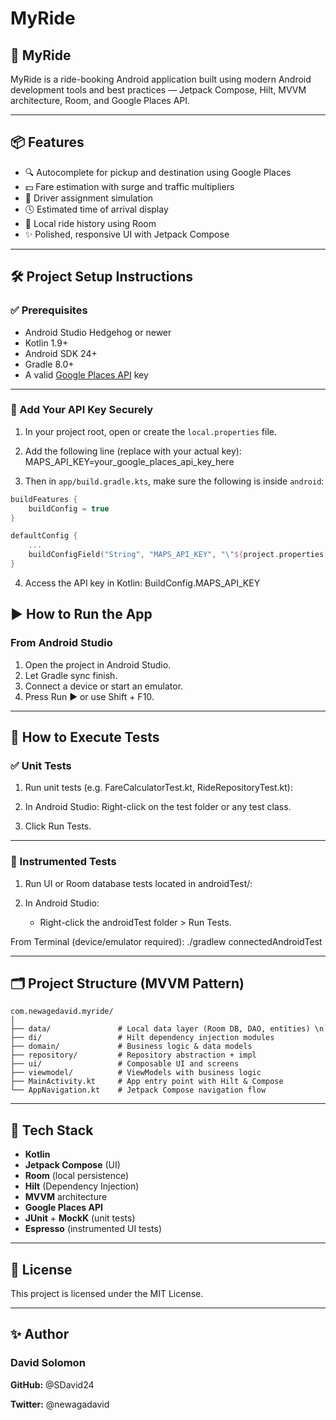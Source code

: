 # MyRide

## 🚗 MyRide

MyRide is a ride-booking Android application built using modern Android development tools and best practices — Jetpack Compose, Hilt, MVVM architecture, Room, and Google Places API.

---

## 📦 Features

- 🔍 Autocomplete for pickup and destination using Google Places
- 💵 Fare estimation with surge and traffic multipliers
- 🚗 Driver assignment simulation
- 🕓 Estimated time of arrival display
- 📖 Local ride history using Room
- ✨ Polished, responsive UI with Jetpack Compose

---

## 🛠️ Project Setup Instructions

### ✅ Prerequisites

- Android Studio Hedgehog or newer
- Kotlin 1.9+
- Android SDK 24+
- Gradle 8.0+
- A valid [Google Places API](https://developers.google.com/maps/documentation/places/web-service/get-api-key) key

---

### 🔑 Add Your API Key Securely

1. In your project root, open or create the `local.properties` file.
2. Add the following line (replace with your actual key): MAPS_API_KEY=your_google_places_api_key_here


3. Then in `app/build.gradle.kts`, make sure the following is inside `android`:

```kotlin
buildFeatures {
    buildConfig = true
}

defaultConfig {
    ...
    buildConfigField("String", "MAPS_API_KEY", "\"${project.properties["MAPS_API_KEY"]}\"")
}

```

4. Access the API key in Kotlin: BuildConfig.MAPS_API_KEY

## ▶️ How to Run the App
### From Android Studio
1. Open the project in Android Studio.
2. Let Gradle sync finish.
3. Connect a device or start an emulator.
4. Press Run ▶️ or use Shift + F10.

---

## 🧪 How to Execute Tests

### ✅ Unit Tests
1. Run unit tests (e.g. FareCalculatorTest.kt, RideRepositoryTest.kt):

2. In Android Studio:
   Right-click on the test folder or any test class.

3. Click Run Tests.

---

### 📱 Instrumented Tests
1. Run UI or Room database tests located in androidTest/:

2. In Android Studio:
   - Right-click the androidTest folder > Run Tests.

From Terminal (device/emulator required):
   ./gradlew connectedAndroidTest

---

## 🗂 Project Structure (MVVM Pattern)

```
com.newagedavid.myride/
│
├── data/               # Local data layer (Room DB, DAO, entities) \n
├── di/                 # Hilt dependency injection modules
├── domain/             # Business logic & data models
├── repository/         # Repository abstraction + impl
├── ui/                 # Composable UI and screens
├── viewmodel/          # ViewModels with business logic
├── MainActivity.kt     # App entry point with Hilt & Compose
└── AppNavigation.kt    # Jetpack Compose navigation flow
```

---

## 🧰 Tech Stack

- **Kotlin**
- **Jetpack Compose** (UI)
- **Room** (local persistence)
- **Hilt** (Dependency Injection)
- **MVVM** architecture
- **Google Places API**
- **JUnit** + **MockK** (unit tests)
- **Espresso** (instrumented UI tests)

---

## 📃 License
This project is licensed under the MIT License.

---

## ✨ Author
### David Solomon
**GitHub:** @SDavid24

**Twitter:** @newagadavid



